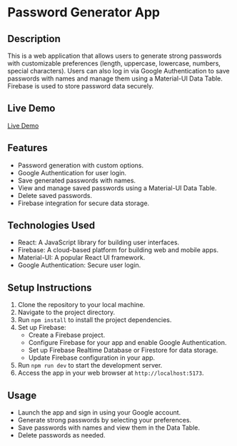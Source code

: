 # Password Generator App

## Description

This is a web application that allows users to generate strong passwords with customizable preferences (length, uppercase, lowercase, numbers, special characters). Users can also log in via Google Authentication to save passwords with names and manage them using a Material-UI Data Table. Firebase is used to store password data securely.

## Live Demo

[Live Demo](https://passwordgenerator1245.netlify.app/)

## Features

- Password generation with custom options.
- Google Authentication for user login.
- Save generated passwords with names.
- View and manage saved passwords using a Material-UI Data Table.
- Delete saved passwords.
- Firebase integration for secure data storage.

## Technologies Used

- React: A JavaScript library for building user interfaces.
- Firebase: A cloud-based platform for building web and mobile apps.
- Material-UI: A popular React UI framework.
- Google Authentication: Secure user login.

## Setup Instructions

1. Clone the repository to your local machine.
2. Navigate to the project directory.
3. Run `npm install` to install the project dependencies.
4. Set up Firebase:
   - Create a Firebase project.
   - Configure Firebase for your app and enable Google Authentication.
   - Set up Firebase Realtime Database or Firestore for data storage.
   - Update Firebase configuration in your app.
5. Run `npm run dev` to start the development server.
6. Access the app in your web browser at `http://localhost:5173`.

## Usage

- Launch the app and sign in using your Google account.
- Generate strong passwords by selecting your preferences.
- Save passwords with names and view them in the Data Table.
- Delete passwords as needed.
